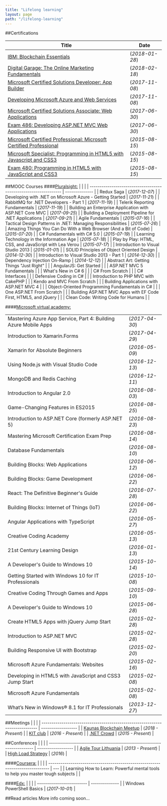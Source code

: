 ```yaml
---
title: "Lifelong learning"
layout: page
path: "/lifelong-learning"
---
```


##Certifications</h2>

| Title                                                                                                                                                | Date           |
| ---------------------------------------------------------------------------------------------------------------------------------------------------- | -------------- |
| [IBM: Blockchain Essentials](https://www.youracclaim.com/badges/e2b1e93a-2b91-4b0d-9eb4-51036aaff606/linked_in_profile)                              | (*2018-01-28*) |
| [Digital Garage: The Online Marketing Fundamentals](https://1drv.ms/b/s!AhQWgU5OurTKjIEiATRJODl12UhxiA)                                              | (*2018-02-18*) |
| [Microsoft Certified Solutions Developer: App Builder](https://www.youracclaim.com/badges/702c4ea5-13a1-4282-998d-a0e80a410419/linked_in_profile)    | (*2017-11-08*) |
| [Developing Microsoft Azure and Web Services](https://www.youracclaim.com/badges/fc3485bb-bf95-45dd-a380-ba69ba7de718/linked_in_profile)             | (*2017-11-08*) |
| [Microsoft Certified Solutions Associate: Web Applications](https://www.youracclaim.com/badges/7c743e24-de83-4ad1-bc31-8a7420538f9f)                 | (*2017-06-30*) |
| [Exam 486: Developing ASP.NET MVC Web Applications](https://www.youracclaim.com/badges/2bbe4b67-414a-426c-b535-d7e61341cb63)                         | (*2017-06-30*) |
| [Microsoft Certified Professional: Microsoft Certified Professional](https://www.microsoft.com/en-us/learning/microsoft-certified-professional.aspx) | (*2015-08-15*) |
| [Microsoft Specialist: Programming in HTML5 with Javascript and CSS3](https://www.youracclaim.com/badges/d6d79c1c-b26b-4f53-b2b6-2b7494a3f6c0)       | (*2015-08-15*) |
| [Exam 480: Programming in HTML5 with JavaScript and CSS3](https://www.youracclaim.com/badges/d6d79c1c-b26b-4f53-b2b6-2b7494a3f6c0)                   | (*2015-08-15*) |


##MOOC Courses</h2>
####[Pluralsight:](https://app.pluralsight.com/)
|                                                                  |                |
| ---------------------------------------------------------------- | -------------- |
| Redux Saga                                                       | (*2017-12-07*) |
| Developing with .NET on Microsoft Azure - Getting Started        | (*2017-11-21*) |
| RabbitMQ for .NET Developers - Part 1                            | (*2017-11-19*) |
| Telerik Reporting Fundamentals                                   | (*2017-11-19*) |
| Building an Enterprise Application with ASP.NET Core MVC         | (*2017-09-25*) |
| Building a Deployment Pipeline for .NET Applications             | (*2017-09-21*) |
| Agile Fundamentals                                               | (*2015-07-16*) |
| Tactical Design Patterns in .NET: Managing Responsibilities      | (*2015-07-26*) |
| Amazing Things You Can Do With a Web Browser (And a Bit of Code) | (*2015-07-20*) |
| C# Fundamentals with C# 5.0                                      | (*2015-07-19*) |
| Learning Technology in the Information Age                       | (*2015-07-18*) |
| Play by Play: HTML, CSS, and JavaScript with Lea Verou           | (*2015-07-17*) |
| Introduction to Visual Studio 2013                               | (*2015-01-01*) |
| SOLID Principles of Object Oriented Design                       | (*2014-12-30*) |
| Introduction to Visual Studio 2013 - Part 1                      | (*2014-12-30*) |
| Dependency Injection On-Ramp                                     | (*2014-12-12*) |
| Abstract Art: Getting Things "Just Right"                        |                |
| AngularJS: Get Started                                           |                |
| ASP.NET MVC 5 Fundamentals                                       |                |
| What's New in C# 6                                               |                |
| C# From Scratch                                                  |                |
| C# Interfaces                                                    |                |
| Defensive Coding in C#                                           |                |
| Introduction to PHP MVC with CakePHP                             |                |
| Kendo and MVC From Scratch                                       |                |
| Building Applications with ASP.NET MVC 4                         |                |
| Object-Oriented Programming Fundamentals in C#                   |                |
| One ASP.NET From Scratch                                         |                |
| Building ASP.NET MVC Apps with EF Code First, HTML5, and jQuery  |                |
| Clean Code: Writing Code for Humans                              |                |

####[Microsoft virtual academy:](https://mva.microsoft.com/)

|                                                                 |                |
| --------------------------------------------------------------- | -------------- |
| Mastering Azure App Service, Part 4: Building Azure Mobile Apps | (*2017-04-30*) |
| Introduction to Xamarin.Forms                                   | (*2017-04-29*) |
| Xamarin for Absolute Beginners                                  | (*2016-05-09*) |
| Using Node.js with Visual Studio Code                           | (*2016-12-13*) |
| MongoDB and Redis Caching                                       | (*2016-12-11*) |
| Introduction to Angular 2.0                                     | (*2016-08-03*) |
| Game-Changing Features in ES2015                                | (*2016-08-25*) |
| Introduction to ASP.NET Core (formerly ASP.NET 5)               | (*2016-08-23*) |
| Mastering Microsoft Certification Exam Prep                     | (*2016-08-14*) |
| Database Fundamentals                                           | (*2016-08-10*) |
| Building Blocks: Web Applications                               | (*2016-06-12*) |
| Building Blocks: Game Development                               | (*2016-06-22*) |
| React: The Definitive Beginner's Guide                          | (*2016-07-28*) |
| Building Blocks: Internet of Things (IoT)                       | (*2016-06-22*) |
| Angular Applications with TypeScript                            | (*2016-05-27*) |
| Creative Coding Academy                                         | (*2016-05-13*) |
| 21st Century Learning Design                                    | (*2016-01-13*) |
| A Developer's Guide to Windows 10                               | (*2015-10-14*) |
| Getting Started with Windows 10 for IT Professionals            | (*2015-10-08*) |
| Creative Coding Through Games and Apps                          | (*2015-09-10*) |
| A Developer's Guide to Windows 10                               | (*2015-06-28*) |
| Create HTML5 Apps with jQuery Jump Start                        | (*2015-02-28*) |
| Introduction to ASP.NET MVC                                     | (*2015-02-28*) |
| Building Responsive UI with Bootstrap                           | (*2015-02-20*) |
| Microsoft Azure Fundamentals: Websites                          | (*2015-02-16*) |
| Developing in HTML5 with JavaScript and CSS3 Jump Start         | (*2015-02-08*) |
| Microsoft Azure Fundamentals                                    | (*2015-02-08*) |
| What’s New in Windows® 8.1 for IT Professionals                | (*2013-12-27*) |

##Meetings</h2>
|                                                                              |                    |
| ---------------------------------------------------------------------------- | ------------------ |
| [Kaunas Blockchain Meetup](https://www.meetup.com/Kaunas-Blockchain-Meetup/) | (*2018 - Present*) |
| [KIT club](https://facebook.com/groups/KITclubas/)                           | (*2016 - Present*) |
| [.NET Crowd](http://dotnetcrowd.lt/)                                         | (*2015 - Present*) |

##Conferences</h2>
|                                                                        |                    |
| ---------------------------------------------------------------------- | ------------------ |
| [Agile Tour Lithuania](http://agileturas.lt/)                          | (*2013 - Present*) |
| [High Load Strategy](https://www.facebook.com/events/739492666186403/) | (*2016*)           |

####[Coursera:](https://www.coursera.org/)
|                                                                                |     |
| ------------------------------------------------------------------------------ | --- |
| Learning How to Learn: Powerful mental tools to help you master tough subjects |     |

####[Edx:](https://courses.edx.org/)
|                           |                |
| ------------------------- | -------------- |
| Windows PowerShell Basics | (*2017-10-01*) |

<!-- ####[Udacity](https://www.udacity.com/) -->

##Read articles
More info coming soon...